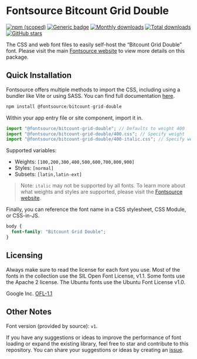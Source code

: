 # Fontsource Bitcount Grid Double

[![npm (scoped)](https://img.shields.io/npm/v/@fontsource/bitcount-grid-double?color=brightgreen)](https://www.npmjs.com/package/@fontsource/bitcount-grid-double) [![Generic badge](https://img.shields.io/badge/fontsource-passing-brightgreen)](https://github.com/fontsource/fontsource) [![Monthly downloads](https://badgen.net/npm/dm/@fontsource/bitcount-grid-double)](https://github.com/fontsource/fontsource) [![Total downloads](https://badgen.net/npm/dt/@fontsource/bitcount-grid-double)](https://github.com/fontsource/fontsource) [![GitHub stars](https://img.shields.io/github/stars/fontsource/fontsource.svg?style=social&label=Star)](https://github.com/fontsource/fontsource/stargazers)

The CSS and web font files to easily self-host the “Bitcount Grid Double” font. Please visit the main [Fontsource website](https://fontsource.org/fonts/bitcount-grid-double) to view more details on this package.

## Quick Installation

Fontsource offers multiple methods to import the CSS, including using a bundler like Vite or using SASS. You can find full documentation [here](https://fontsource.org/docs/getting-started/introduction).

```javascript
npm install @fontsource/bitcount-grid-double
```

Within your app entry file or site component, import it in.

```javascript
import "@fontsource/bitcount-grid-double"; // Defaults to weight 400
import "@fontsource/bitcount-grid-double/400.css"; // Specify weight
import "@fontsource/bitcount-grid-double/400-italic.css"; // Specify weight and style
```

Supported variables:
- Weights: `[100,200,300,400,500,600,700,800,900]`
- Styles: `[normal]`
- Subsets: `[latin,latin-ext]`

> Note: `italic` may not be supported by all fonts. To learn more about what weights and styles are supported, please visit the [Fontsource website](https://fontsource.org/fonts/bitcount-grid-double).

Finally, you can reference the font name in a CSS stylesheet, CSS Module, or CSS-in-JS.

```css
body {
  font-family: "Bitcount Grid Double";
}
```

## Licensing
Always make sure to read the license for each font you use. Most of the fonts in the collection use the SIL Open Font License, v1.1. Some fonts use the Apache 2 license. The Ubuntu fonts use the Ubuntu Font License v1.0.

Google Inc.
[OFL-1.1](http://scripts.sil.org/OFL)

## Other Notes
Font version (provided by source): `v1`.

If you have any suggestions or ideas to improve the performance of font loading or expand the existing library, feel free to star and contribute to this repository. You can share your suggestions or ideas by creating an [issue](https://github.com/fontsource/fontsource/issues).